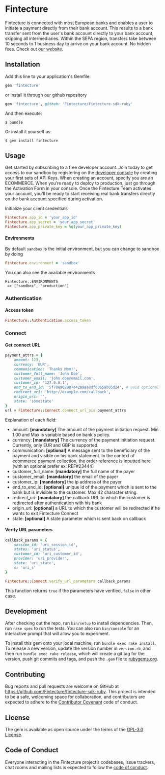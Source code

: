 # Fintecture

Fintecture is connected with most European banks and enables a user to initiate a payment directly from their bank account. This results to a bank transfer sent from the user's bank account directly to your bank account, skipping all intermediaries. Within the SEPA region, transfers take between 10 seconds to 1 business day to arrive on your bank account. No hidden fees. Check out [our website](https://fintecture.com/).

## Installation

Add this line to your application's Gemfile:

```ruby
gem 'fintecture'
```

or install it through our github repository

```ruby
gem 'fintecture', github: 'Fintecture/fintecture-sdk-ruby'
```

And then execute:

    $ bundle

Or install it yourself as:

    $ gem install fintecture

## Usage

Get started by subscribing to a free developer account. Join today to get access to our sandbox by registering on the [developer console](https://console.fintecture.com) by creating your first sets of API Keys. When creating an account, specify you are an ECOMMERCE. When you’re ready to deploy to production, just go through the Activation Form in your console. Once the Fintecture Team activates your account, you’ll be ready to start receiving real bank transfers directly on the bank account specified during activation.

Initialize your client credentials

```ruby
Fintecture.app_id = 'your_app_id'
Fintecture.app_secret = 'your_app_secret'
Fintecture.app_private_key = %q(your_app_private_key)
```
    
    
#### Environments

By default `sandbox` is the initial environment, but you can change to sandbox by doing

```ruby
Fintecture.environment = 'sandbox'
```

You can also see the available environments

    Fintecture::ENVIRONMENTS
     => ["sandbox", "production"]

### Authentication     
    

#### Access token

```ruby
Fintecture::Authentication.access_token
```

### Connect 

#### Get connect URL
```ruby
payment_attrs = {
    amount: 123,
    currency: 'EUR',
    communication: 'Thanks Mom!',
    customer_full_name: 'John Doe',
    customer_email: 'john.doe@email.com',
    customer_ip: '127.0.0.1',
    end_to_end_id: '5f78e902907e4209aa8df63659b05d24', # uuid optional
    redirect_uri: 'http://example.com/callback',
    origin_uri: '',
    state: 'somestate'
}
url = Fintecture::Connect.connect_url_pis payment_attrs
```
Explanation of each field:

* amount: **[mandatory]** The amount of the payment initiation request. Min 1.00 and Max is variable based on bank's policy.
* currency: **[mandatory]** The currency of the payment initiation request. Currently, only EUR and GBP is supported.
* communication: **[optional]** A message sent to the beneficiary of the payment and visible on his bank statement. In the context of ecommerce payment collection, the order reference is inputted here (with an optional prefer ex: REF#23444)
* customer_full_name: **[mandatory]** the full name of the payer
* customer_email: **[mandatory]** the email of the payer
* customer_ip: **[mandatory]** the ip address of the payer
* end_to_end_id: **[optional]** unique id of the payment which is sent to the bank but is invisible to the customer. Max 42 character string.
* redirect_uri: **[mandatory]** the callback URL to which the customer is redirected after authentication with his bank
* origin_uri: **[optional]** a  URL to which the customer will be redirected if he wants to exit Fintecture Connect
* state: **[optional]** A state parameter which is sent back on callback
    
#### Verify URL parameters

```ruby
callback_params = {
    session_id: 'uri_session_id',
    status: 'uri_status',
    customer_id: 'uri_customer_id',
    provider: 'uri_provider',
    state: 'uri_state',
    s: 'uri_s'
}

Fintecture::Connect.verify_url_parameters callback_params
```
This function returns `true` if the parameters have verified, `false` in other case.

## Development

After checking out the repo, run `bin/setup` to install dependencies. Then, run `rake spec` to run the tests. You can also run `bin/console` for an interactive prompt that will allow you to experiment.

To install this gem onto your local machine, run `bundle exec rake install`. To release a new version, update the version number in `version.rb`, and then run `bundle exec rake release`, which will create a git tag for the version, push git commits and tags, and push the `.gem` file to [rubygems.org](https://rubygems.org).

## Contributing

Bug reports and pull requests are welcome on GitHub at https://github.com/Fintecture/fintecture-sdk-ruby. This project is intended to be a safe, welcoming space for collaboration, and contributors are expected to adhere to the [Contributor Covenant](http://contributor-covenant.org) code of conduct.

## License

The gem is available as open source under the terms of the [GPL-3.0 License](http://www.gnu.org/licenses/gpl-3.0.txt).

## Code of Conduct

Everyone interacting in the Fintecture project’s codebases, issue trackers, chat rooms and mailing lists is expected to follow the [code of conduct](https://github.com/Fintecture/fintecture-sdk-ruby/blob/master/CODE_OF_CONDUCT.md).
